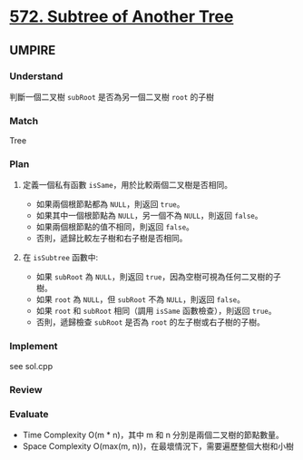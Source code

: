 # [572. Subtree of Another Tree](https://leetcode.com/problems/subtree-of-another-tree/description/)
## UMPIRE
### Understand
判斷一個二叉樹 `subRoot` 是否為另一個二叉樹 `root` 的子樹
### Match
Tree
### Plan
1. 定義一個私有函數 `isSame`，用於比較兩個二叉樹是否相同。
   - 如果兩個根節點都為 `NULL`，則返回 `true`。
   - 如果其中一個根節點為 `NULL`，另一個不為 `NULL`，則返回 `false`。
   - 如果兩個根節點的值不相同，則返回 `false`。
   - 否則，遞歸比較左子樹和右子樹是否相同。

2. 在 `isSubtree` 函數中:
   - 如果 `subRoot` 為 `NULL`，則返回 `true`，因為空樹可視為任何二叉樹的子樹。
   - 如果 `root` 為 `NULL`，但 `subRoot` 不為 `NULL`，則返回 `false`。
   - 如果 `root` 和 `subRoot` 相同（調用 `isSame` 函數檢查），則返回 `true`。
   - 否則，遞歸檢查 `subRoot` 是否為 `root` 的左子樹或右子樹的子樹。

### Implement
see sol.cpp
### Review

### Evaluate
* Time Complexity O(m * n)，其中 m 和 n 分別是兩個二叉樹的節點數量。
* Space Complexity O(max(m, n))，在最壞情況下，需要遍歷整個大樹和小樹